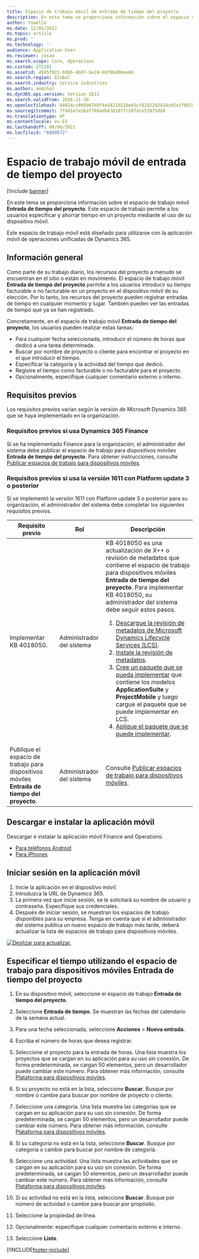 ```yaml
---
title: Espacio de trabajo móvil de entrada de tiempo del proyecto
description: En este tema se proporciona información sobre el espacio de trabajo móvil Entrada de tiempo del proyecto. Este espacio de trabajo permite a los usuarios especificar y ahorrar tiempo en un proyecto mediante el uso de su dispositivo móvil.
author: Yowelle
ms.date: 12/01/2017
ms.topic: article
ms.prod: ''
ms.technology: ''
audience: Application User
ms.reviewer: josaw
ms.search.scope: Core, Operations
ms.custom: 272101
ms.assetid: 4505f021-b9bb-4b87-be24-6bf0bd88ee60
ms.search.region: Global
ms.search.industry: Service industries
ms.author: andchoi
ms.dyn365.ops.version: Version 1611
ms.search.validFrom: 2016-11-30
ms.openlocfilehash: 04024cc005b67b8f4e5821b22be65cfd1822b2414c85e1fbb75c3b2ac4339dc4
ms.sourcegitcommit: 7f8d1e7a16af769adb43d1877c28fdce53975db8
ms.translationtype: HT
ms.contentlocale: es-ES
ms.lasthandoff: 08/06/2021
ms.locfileid: "6989572"
---
```

# <a name="project-time-entry-mobile-workspace"></a>Espacio de trabajo móvil de entrada de tiempo del proyecto

[!include [banner](../includes/banner.md)]

En este tema se proporciona información sobre el espacio de trabajo móvil **Entrada de tiempo del proyecto**. Este espacio de trabajo permite a los usuarios especificar y ahorrar tiempo en un proyecto mediante el uso de su dispositivo móvil.

Este espacio de trabajo móvil está diseñado para utilizarse con la aplicación móvil de operaciones unificadas de Dynamics 365. 

## <a name="overview"></a>Información general
Como parte de su trabajo diario, los recursos del proyecto a menudo se encuentran en el sitio o están en movimiento. El espacio de trabajo móvil **Entrada de tiempo del proyecto** permite a los usuarios introducir su tiempo facturable o no facturable en un proyecto en el dispositivo móvil de su elección. Por lo tanto, los recursos del proyecto pueden registrar entradas de tiempo en cualquier momento y lugar. También pueden ver las entradas de tiempo que ya se han registrado. 

Concretamente, en el espacio de trabajo móvil **Entrada de tiempo del proyecto**, los usuarios pueden realizar estas tareas:

-   Para cualquier fecha seleccionada, introducir el número de horas que dedicó a una tarea determinada.
-   Buscar por nombre de proyecto o cliente para encontrar el proyecto en el que introducir el tiempo.
-   Especificar la categoría y la actividad del tiempo que dedicó.
-   Registre el tiempo como facturable o no facturable para el proyecto.
-   Opcionalmente, especifique cualquier comentario externo o interno.

## <a name="prerequisites"></a>Requisitos previos
Los requisitos previos varían según la versión de Microsoft Dynamics 365 que se haya implementado en la organización.

### <a name="prerequisites-if-you-use-dynamics-365-finance"></a>Requisitos previos si usa Dynamics 365 Finance
Si se ha implementado Finance para la organización, el administrador del sistema debe publicar el espacio de trabajo para dispositivos móviles **Entrada de tiempo del proyecto**. Para obtener instrucciones, consulte [Publicar espacios de trabajo para dispositivos móviles](/dynamics365/fin-ops-core/dev-itpro/mobile-apps/publish-mobile-workspace).

### <a name="prerequisites-if-you-use-version-1611-with-platform-update-3-or-later"></a>Requisitos previos si usa la versión 1611 con Platform update 3 o posterior
Si se implementó la versión 1611 con Platform update 3 o posterior para su organización, el administrador del sistema debe completar los siguientes requisitos previos. 

<table>
<thead>
<tr class="header">
<th>Requisito previo</th>
<th>Rol</th>
<th>Descripción</th>
</tr>
</thead>
<tbody>
<tr class="odd">

<td>Implementar KB 4018050.</td>
<td>Administrador del sistema</td>
<td>KB 4018050 es una actualización de X++ o revisión de metadatos que contiene el espacio de trabajo para dispositivos móviles <strong>Entrada de tiempo del proyecto</strong>. Para implementar KB 4018050, su administrador del sistema debe seguir estos pasos.
<ol>
<li><a href="/dynamics365/fin-ops-core/dev-itpro/migration-upgrade/download-hotfix-lcs">Descargue la revisión de metadatos de Microsoft Dynamics Lifecycle Services (LCS)</a>.</li>
<li><a href="/dynamics365/fin-ops-core/dev-itpro/migration-upgrade/install-metadata-hotfix-package">Instale la revisión de metadatos</a>.</li>
<li><a href="/dynamics365/fin-ops-core/dev-itpro/deployment/create-apply-deployable-package">Cree un paquete que se pueda implementar</a> que contiene los modelos <strong>ApplicationSuite</strong> y <strong>ProjectMobile</strong> y luego cargue el paquete que se puede implementar en LCS.</li>
<li><a href="/dynamics365/fin-ops-core/dev-itpro/deployment/apply-deployable-package-system">Aplique el paquete que se puede implementar</a>.</li>

</ol></td>
</tr>
<tr class="even">
<td>Publique el espacio de trabajo para dispositivos móviles <strong>Entrada de tiempo del proyecto</strong>.</td>
<td>Administrador del sistema</td>
<td>Consulte <a href="/dynamics365/fin-ops-core/dev-itpro/mobile-apps/publish-mobile-workspace">Publicar espacios de trabajo para dispositivos móviles</a>.</td>
</tr>
</tbody>
</table>

## <a name="download-and-install-the-mobile-app"></a>Descargar e instalar la aplicación móvil

Descargar e instalar la aplicación móvil Finance and Operations:

-   [Para teléfonos Android](https://go.microsoft.com/fwlink/?linkid=850662)
-   [Para iPhones](https://go.microsoft.com/fwlink/?linkid=850663)

## <a name="sign-in-to-the-mobile-app"></a>Iniciar sesión en la aplicación móvil
1.  Inicie la aplicación en el dispositivo móvil.
2.  Introduzca la URL de Dynamics 365.
3.  La primera vez que inicie sesión, se le solicitará su nombre de usuario y contraseña. Especifique sus credenciales.
4.  Después de iniciar sesión, se muestran los espacios de trabajo disponibles para su empresa. Tenga en cuenta que si el administrador del sistema publica un nuevo espacio de trabajo más tarde, deberá actualizar la lista de espacios de trabajo para dispositivos móviles.

[![Deslizar para actualizar.](./media/pull-to-refresh-list-of-workspaces-183x300.png)](./media/pull-to-refresh-list-of-workspaces.png)

## <a name="enter-time-by-using-the-project-time-entry-mobile-workspace"></a>Especificar el tiempo utilizando el espacio de trabajo para dispositivos móviles Entrada de tiempo del proyecto
1.  En su dispositivo móvil, seleccione el espacio de trabajo **Entrada de tiempo del proyecto**.
2.  Seleccione **Entrada de tiempo**. Se muestran las fechas del calendario de la semana actual.
3.  Para una fecha seleccionada, seleccione **Acciones** &gt; **Nueva entrada**.
4.  Escriba el número de horas que desea registrar.
5.  Seleccione el proyecto para la entrada de horas. Una lista muestra los proyectos que se cargan en su aplicación para su uso sin conexión. De forma predeterminada, se cargan 50 elementos, pero un desarrollador puede cambiar este número. Para obtener más información, consulte [Plataforma para dispositivos móviles](/dynamics365/fin-ops-core/dev-itpro/mobile-apps/mobile-app-home-page).
6.  Si su proyecto no está en la lista, seleccione **Buscar**. Busque por nombre o cambie para buscar por nombre de proyecto o cliente.
7.  Seleccione una categoría. Una lista muestra las categorías que se cargan en su aplicación para su uso sin conexión. De forma predeterminada, se cargan 50 elementos, pero un desarrollador puede cambiar este número. Para obtener más información, consulte [Plataforma para dispositivos móviles](/dynamics365/fin-ops-core/dev-itpro/mobile-apps/mobile-app-home-page).
8.  Si su categoría no está en la lista, seleccione **Buscar**. Busque por categoría o cambie para buscar por nombre de categoría.
9.  Seleccione una actividad. Una lista muestra las actividades que se cargan en su aplicación para su uso sin conexión. De forma predeterminada, se cargan 50 elementos, pero un desarrollador puede cambiar este número. Para obtener más información, consulte [Plataforma para dispositivos móviles](/dynamics365/fin-ops-core/dev-itpro/mobile-apps/mobile-app-home-page).
10. Si su actividad no está en la lista, seleccione **Buscar**. Busque por número de actividad o cambie para buscar por propósito.

11. Seleccione la propiedad de línea.
12. Opcionalmente: especifique cualquier comentario externo e interno.
13. Seleccione **Listo**.


[!INCLUDE[footer-include](../includes/footer-banner.md)]